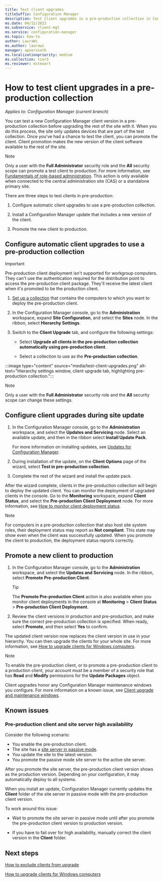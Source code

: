 ```yaml
---
title: Test client upgrades
titleSuffix: Configuration Manager
description: Test client upgrades in a pre-production collection in Configuration Manager.
ms.date: 04/12/2022
ms.subservice: client-mgt
ms.service: configuration-manager
ms.topic: how-to
author: LauraWi
ms.author: laurawi
manager: apoorvseth
ms.localizationpriority: medium
ms.collection: tier3
ms.reviewer: mstewart
---
```


# How to test client upgrades in a pre-production collection

*Applies to: Configuration Manager (current branch)*

You can test a new Configuration Manager client version in a pre-production collection before upgrading the rest of the site with it. When you do this process, the site only updates devices that are part of the test collection. Once you've had a chance to test the client, you can promote the client. Client promotion makes the new version of the client software available to the rest of the site.

> [!NOTE]
> Only a user with the **Full Administrator** security role and the **All** security scope can promote a test client to production. For more information, see [Fundamentals of role-based administration](../../../understand/fundamentals-of-role-based-administration.md). This action is only available when connected to the central administration site (CAS) or a standalone primary site.

There are three steps to test clients in pre-production:

1. Configure automatic client upgrades to use a pre-production collection.

2. Install a Configuration Manager update that includes a new version of the client.

3. Promote the new client to production.

## Configure automatic client upgrades to use a pre-production collection

> [!IMPORTANT]
> Pre-production client deployment isn't supported for workgroup computers. They can't use the authentication required for the distribution point to access the pre-production client package. They'll receive the latest client when it's promoted to be the production client.

1. [Set up a collection](../collections/create-collections.md) that contains the computers to which you want to deploy the pre-production client.

1. In the Configuration Manager console, go to the **Administration** workspace, expand **Site Configuration**, and select the **Sites** node. In the ribbon, select **Hierarchy Settings**.

1. Switch to the **Client Upgrade** tab, and configure the following settings:

    - Select **Upgrade all clients in the pre-production collection automatically using pre-production client**.

    - Select a collection to use as the **Pre-production collection**.

:::image type="content" source="media/test-client-upgrades.png" alt-text="Hierarchy settings window, client upgrade tab, highlighting pre-production collection.":::

> [!NOTE]
> Only a user with the **Full Administrator** security role and the **All** security scope can change these settings.

## Configure client upgrades during site update

1. In the Configuration Manager console, go to the **Administration** workspace, and select the **Updates and Servicing** node. Select an available update, and then in the ribbon select **Install Update Pack**.

    For more information on installing updates, see [Updates for Configuration Manager](../../../servers/manage/updates.md).

1. During installation of the update, on the **Client Options** page of the wizard, select **Test in pre-production collection**.

1. Complete the rest of the wizard and install the update pack.

After the wizard complete, clients in the pre-production collection will begin to deploy the updated client. You can monitor the deployment of upgraded clients in the console. Go to the **Monitoring** workspace, expand **Client Status**, and select the **Pre-production Client Deployment** node. For more information, see [How to monitor client deployment status](../../deploy/monitor-client-deployment-status.md).

> [!NOTE]
> For computers in a pre-production collection that also host site system roles, their deployment status may report as **Not compliant**. This state may show even when the client was successfully updated. When you promote the client to production, the deployment status reports correctly.

## Promote a new client to production

1. In the Configuration Manager console, go to the **Administration** workspace, and select the **Updates and Servicing** node. In the ribbon, select **Promote Pre-production Client**.

    > [!TIP]
    > The **Promote Pre-production Client** action is also available when you monitor client deployments in the console at **Monitoring** > **Client Status** > **Pre-production Client Deployment**.

1. Review the client versions in production and pre-production, and make sure the correct pre-production collection is specified. When ready, select **Promote**, and then select **Yes** to confirm.

The updated client version now replaces the client version in use in your hierarchy. You can then upgrade the clients for your whole site. For more information, see [How to upgrade clients for Windows computers](upgrade-clients-for-windows-computers.md).

> [!NOTE]
> To enable the pre-production client, or to promote a pre-production client to a production client, your account must be a member of a security role that has **Read** and **Modify** permissions for the **Update Packages** object.
>
> Client upgrades honor any Configuration Manager maintenance windows you configure. For more information on a known issue, see [Client upgrade and maintenance windows](upgrade-clients-for-windows-computers.md#client-upgrade-and-maintenance-windows).

## Known issues

### Pre-production client and site server high availability

<!-- 13846674 -->
Consider the following scenario:

- You enable the pre-production client.
- The site has a [site server in passive mode](../../../servers/deploy/configure/site-server-high-availability.md).
- You update the site to the latest version.
- You promote the passive mode site server to the active site server.

After you promote the site server, the pre-production client version shows as the production version. Depending on your configuration, it may automatically deploy to all systems.

When you install an update, Configuration Manager currently updates the **Client** folder of the site server in passive mode with the pre-production client version.

To work around this issue:

- Wait to promote the site server in passive mode until after you promote the pre-production client version to production version.

- If you have to fail over for high availability, manually correct the client version in the **Client** folder.

## Next steps

[How to exclude clients from upgrade](exclude-clients-windows.md)

[How to upgrade clients for Windows computers](upgrade-clients-for-windows-computers.md)
